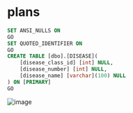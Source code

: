 # plans
```sql
SET ANSI_NULLS ON
GO
SET QUOTED_IDENTIFIER ON
GO
CREATE TABLE [dbo].[DISEASE](
    [disease_class_id] [int] NULL,
    [disease_number] [int] NULL,
    [disease_name] [varchar](100) NULL
) ON [PRIMARY]
GO
```
![image](https://github.com/mechtal/plans/blob/master/Query1.png?raw=true)

